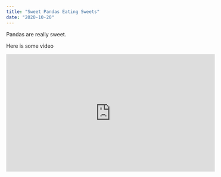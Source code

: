```yaml
---
title: "Sweet Pandas Eating Sweets"
date: "2020-10-20"
---
```


Pandas are really sweet.

Here is some video

<iframe width="560" height="315" src="https://www.youtube.com/embed/4n0xNbfJLR8" frameborder="0" allowfullscreen></iframe>